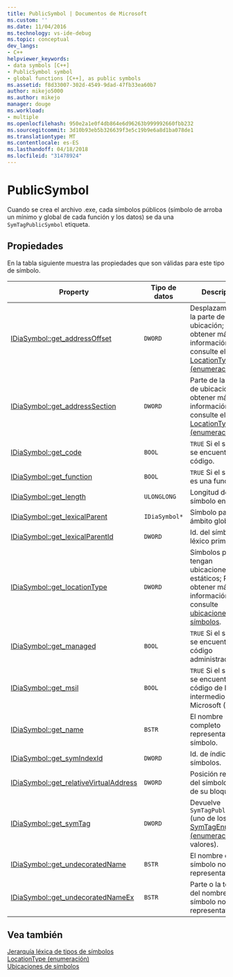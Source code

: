 ```yaml
---
title: PublicSymbol | Documentos de Microsoft
ms.custom: ''
ms.date: 11/04/2016
ms.technology: vs-ide-debug
ms.topic: conceptual
dev_langs:
- C++
helpviewer_keywords:
- data symbols [C++]
- PublicSymbol symbol
- global functions [C++], as public symbols
ms.assetid: f8d33007-302d-4549-9dad-47fb33ea60b7
author: mikejo5000
ms.author: mikejo
manager: douge
ms.workload:
- multiple
ms.openlocfilehash: 950e2a1e0f4db864e6d96263b999992660fbb232
ms.sourcegitcommit: 3d10b93eb5b326639f3e5c19b9e6a8d1ba078de1
ms.translationtype: MT
ms.contentlocale: es-ES
ms.lasthandoff: 04/18/2018
ms.locfileid: "31478924"
---
```

# <a name="publicsymbol"></a>PublicSymbol
Cuando se crea el archivo .exe, cada símbolos públicos (símbolo de arroba un mínimo y global de cada función y los datos) se da una `SymTagPublicSymbol` etiqueta.  
  
## <a name="properties"></a>Propiedades  
 En la tabla siguiente muestra las propiedades que son válidas para este tipo de símbolo.  
  
|Property|Tipo de datos|Descripción|  
|--------------|---------------|-----------------|  
|[IDiaSymbol::get_addressOffset](../../debugger/debug-interface-access/idiasymbol-get-addressoffset.md)|`DWORD`|Desplazamiento de la parte de la ubicación; Para obtener más información, consulte el [LocationType (enumeración)](../../debugger/debug-interface-access/locationtype.md).|  
|[IDiaSymbol::get_addressSection](../../debugger/debug-interface-access/idiasymbol-get-addresssection.md)|`DWORD`|Parte de la sección de ubicación; Para obtener más información, consulte el [LocationType (enumeración)](../../debugger/debug-interface-access/locationtype.md).|  
|[IDiaSymbol::get_code](../../debugger/debug-interface-access/idiasymbol-get-code.md)|`BOOL`|`TRUE` Si el símbolo se encuentra en el código.|  
|[IDiaSymbol::get_function](../../debugger/debug-interface-access/idiasymbol-get-function.md)|`BOOL`|`TRUE` Si el símbolo es una función.|  
|[IDiaSymbol::get_length](../../debugger/debug-interface-access/idiasymbol-get-length.md)|`ULONGLONG`|Longitud de este símbolo en bytes.|  
|[IDiaSymbol::get_lexicalParent](../../debugger/debug-interface-access/idiasymbol-get-lexicalparent.md)|`IDiaSymbol*`|Símbolo para el ámbito global.|  
|[IDiaSymbol::get_lexicalParentId](../../debugger/debug-interface-access/idiasymbol-get-lexicalparentid.md)|`DWORD`|Id. del símbolo léxico primario.|  
|[IDiaSymbol::get_locationType](../../debugger/debug-interface-access/idiasymbol-get-locationtype.md)|`DWORD`|Símbolos públicos tengan ubicaciones estáticos; Para obtener más información, consulte [ubicaciones de símbolos](../../debugger/debug-interface-access/symbol-locations.md).|  
|[IDiaSymbol::get_managed](../../debugger/debug-interface-access/idiasymbol-get-managed.md)|`BOOL`|`TRUE` Si el símbolo se encuentra en código administrado.|  
|[IDiaSymbol::get_msil](../../debugger/debug-interface-access/idiasymbol-get-msil.md)|`BOOL`|`TRUE` Si el símbolo se encuentra en el código de lenguaje intermedio de Microsoft (MSIL).|  
|[IDiaSymbol::get_name](../../debugger/debug-interface-access/idiasymbol-get-name.md)|`BSTR`|El nombre completo representativo del símbolo.|  
|[IDiaSymbol::get_symIndexId](../../debugger/debug-interface-access/idiasymbol-get-symindexid.md)|`DWORD`|Id. de índice de símbolos.|  
|[IDiaSymbol::get_relativeVirtualAddress](../../debugger/debug-interface-access/idiasymbol-get-relativevirtualaddress.md)|`DWORD`|Posición relativa del símbolo dentro de su bloque.|  
|[IDiaSymbol::get_symTag](../../debugger/debug-interface-access/idiasymbol-get-symtag.md)|`DWORD`|Devuelve `SymTagPublicSymbol` (uno de los [SymTagEnum (enumeración)](../../debugger/debug-interface-access/symtagenum.md) valores).|  
|[IDiaSymbol::get_undecoratedName](../../debugger/debug-interface-access/idiasymbol-get-undecoratedname.md)|`BSTR`|El nombre del símbolo no representativo.|  
|[IDiaSymbol::get_undecoratedNameEx](../../debugger/debug-interface-access/idiasymbol-get-undecoratednameex.md)|`BSTR`|Parte o la totalidad del nombre del símbolo no representativo.|  
  
## <a name="see-also"></a>Vea también  
 [Jerarquía léxica de tipos de símbolos](../../debugger/debug-interface-access/lexical-hierarchy-of-symbol-types.md)   
 [LocationType (enumeración)](../../debugger/debug-interface-access/locationtype.md)   
 [Ubicaciones de símbolos](../../debugger/debug-interface-access/symbol-locations.md)